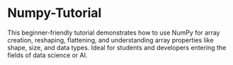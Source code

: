 # Numpy-Tutorial
This beginner-friendly tutorial demonstrates how to use NumPy for array creation, reshaping, flattening, and understanding array properties like shape, size, and data types. Ideal for students and developers entering the fields of data science or AI.
